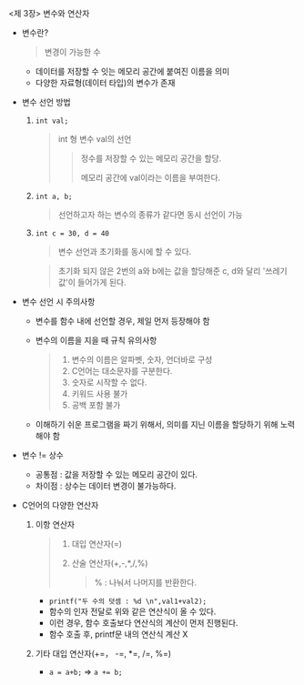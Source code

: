 <제 3장> 변수와 연산자

- 변수란?

  > 변경이 가능한 수

  - 데이터를 저장할 수 잇는 메모리 공간에 붙여진 이름을 의미
  - 다양한 자료형(데이터 타입)의 변수가 존재



- 변수 선언 방법

  1. `int val;`

     > int 형 변수 val의 선언
     >
     > > 정수를 저장할 수 있는 메모리 공간을 할당.
     > >
     > > 메모리 공간에 val이라는 이름을 부여한다.

  2. `int a, b;`

     > 선언하고자 하는 변수의 종류가 같다면 동시 선언이 가능

  3. `int c = 30, d = 40`

     > 변수 선언과 초기화를 동시에 할 수 있다.

     > 초기화 되지 않은 2번의 a와 b에는 값을 할당해준 c, d와 달리 '쓰레기값'이 들어가게 된다.



- 변수 선언 시 주의사항

  - 변수를 함수 내에 선언할 경우, 제일 먼저 등장해야 함

  - 변수의 이름을 지을 때 규칙 유의사항

    > 1. 변수의 이름은 알파벳, 숫자, 언더바로 구성
    > 2. C언어는 대소문자를 구분한다.
    > 3. 숫자로 시작할 수 없다.
    > 4. 키워드 사용 불가
    > 5. 공백 포함 불가

  - 이해하기 쉬운 프로그램을 짜기 위해서, 의미를 지닌 이름을 할당하기 위해 노력해야 함



- 변수 != 상수
  - 공통점 : 값을 저장할 수 있는 메모리 공간이 있다.
  - 차이점 : 상수는 데이터 변경이 불가능하다.



- C언어의 다양한 연산자

  1. 이항 연산자

     > 1. 대입 연산자(=)
     >
     > 2. 산술 연산자(+,-,*,/,%)
     >
     >    > % : 나눠서 나머지를 반환한다.

     - `printf("두 수의 덧셈 : %d \n",val1+val2);`
     - 함수의 인자 전달로 위와 같은 연산식이 올 수 있다.
     - 이런 경우, 함수 호출보다 연산식의 계산이 먼저 진행된다.
     - 함수 호출 후, printf문 내의 연산식 계산 X

  2. 기타 대입 연산자(+=， -=, *=, /=, %=) 

     - `a = a+b;` => `a += b;`

